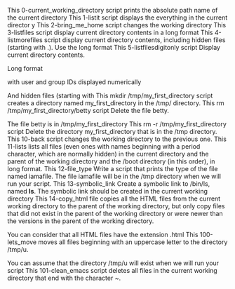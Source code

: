 This 0-current_working_directory script prints the absolute path name of the current directory
This 1-listit script displays the everything in the current director
y
This 2-bring_me_home script changes the working directory
This 3-listfiles script display current directory contents in a long format
This 4-listmorefiles script display current directory contents, including hidden files (starting with .). Use the long format
This 5-listfilesdigitonly script Display current directory contents.



Long format

with user and group IDs displayed numerically

And hidden files (starting with 
This mkdir /tmp/my_first_directory script creates a directory named my_first_directory in the /tmp/ directory.
This rm /tmp/my_first_directory/betty script Delete the file betty.



The file betty is in /tmp/my_first_directory
This rm -r /tmp/my_first_directory script Delete the directory my_first_directory that is in the /tmp directory.
This 10-back script changes the working directory to the previous one.
This 11-lists  lists all files (even ones with names beginning with a period character, which are normally hidden) in the current directory and the parent of the working directory and the /boot directory (in this order), in long format.
This 12-file_type Write a script that prints the type of the file named iamafile. The file iamafile will be in the /tmp directory when we will run your script.
This 13-symbolic_link Create a symbolic link to /bin/ls, named __ls__. The symbolic link should be created in the current working directory
This 14-copy_html file copies all the HTML files from the current working directory to the parent of the working directory, but only copy files that did not exist in the parent of the working directory or were newer than the versions in the parent of the working directory.



You can consider that all HTML files have the extension .html
This 100-lets_move moves all files beginning with an uppercase letter to the directory /tmp/u.



You can assume that the directory /tmp/u will exist when we will run your script
This 101-clean_emacs script deletes all files in the current working directory that end with the character ~.
